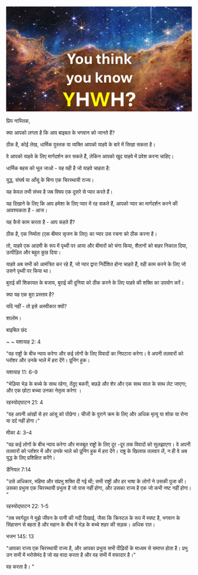 ![Video cover image](./cover.jpg)

प्रिय नास्तिक,

क्या आपको लगता है कि आप बाइबल के भगवान को जानते हैं?

ठीक है, कोई लेख, धार्मिक पुस्तक या व्यक्ति आपको याहवे के बारे में सिखा सकता है।

वे आपको याहवे के लिए मार्गदर्शन कर सकते हैं, लेकिन आपको खुद याहवे में प्रवेश करना चाहिए।

धार्मिक बहस को भूल जाओ - यह वही है जो याहवे चाहता है:

युद्ध, संघर्ष या आँसू के बिना एक चिरस्थायी राज्य।

यह केवल तभी संभव है जब विषय एक दूसरे से प्यार करते हैं।

यह दिखाने के लिए कि आप हमेशा के लिए प्यार में रह सकते हैं, आपको प्यार का मार्गदर्शन करने की आवश्यकता है - आज।

यह कैसे काम करता है - आप कहते हैं?

ठीक है, एक निर्माता (एक बीमार सृजन के लिए) का प्यार उस रचना को ठीक करना है।

तो, याहवे एक आदमी के रूप में पृथ्वी पर आया और बीमारों को चंगा किया, शैतानों को बाहर निकाल दिया, उत्पीड़ित और बहुत कुछ दिया।

याहवे अब सभी को आमंत्रित कर रहे हैं, जो प्यार द्वारा निर्देशित होना चाहते हैं, वही काम करने के लिए जो उसने पृथ्वी पर किया था।

बुराई की शिकायत के बजाय, बुराई की दुनिया को ठीक करने के लिए याहवे की शक्ति का उपयोग करें।

क्या यह एक बुरा प्रस्ताव है?

यदि नहीं - तो इसे अस्वीकार क्यों?

शालोम।

बाइबिल छंद

~ ~ यशायाह 2: 4

"वह राष्ट्रों के बीच न्याय करेगा और कई लोगों के लिए विवादों का निपटारा करेगा। वे अपनी तलवारों को प्लॉशर और उनके भाले में हरा देंगे। प्रूनिंग हुक।

यशायाह 11: 6–9

"भेड़िया भेड़ के बच्चे के साथ रहेगा, तेंदुए बकरी, बछड़े और शेर और एक साथ साल के साथ लेट जाएगा; और एक छोटा बच्चा उनका नेतृत्व करेगा ।

रहस्योद्घाटन 21: 4

"वह अपनी आंखों से हर आंसू को पोंछेगा। चीजों के पुराने क्रम के लिए और अधिक मृत्यु या शोक या रोना या दर्द नहीं होगा।"

मीका 4: 3–4

"वह कई लोगों के बीच न्याय करेगा और मजबूत राष्ट्रों के लिए दूर -दूर तक विवादों को सुलझाएगा। वे अपनी तलवारों को प्लॉशर में और उनके भाले को प्रूनिंग हुक में हरा देंगे। राष्ट्र के खिलाफ तलवार लें, न ही वे अब युद्ध के लिए प्रशिक्षित करेंगे।

डैनियल 7:14

"उसे अधिकार, महिमा और संप्रभु शक्ति दी गई थी; सभी राष्ट्रों और हर भाषा के लोगों ने उसकी पूजा की। उसका प्रभुत्व एक चिरस्थायी प्रभुत्व है जो पास नहीं होगा, और उसका राज्य है एक जो कभी नष्ट नहीं होगा। ”

रहस्योद्घाटन 22: 1–5

"तब स्वर्गदूत ने मुझे जीवन के पानी की नदी दिखाई, जैसा कि क्रिस्टल के रूप में स्पष्ट है, भगवान के सिंहासन से बहता है और महान के बीच में भेड़ के बच्चे शहर की सड़क। अधिक रात।

भजन 145: 13

"आपका राज्य एक चिरस्थायी राज्य है, और आपका प्रभुत्व सभी पीढ़ियों के माध्यम से समाप्त होता है। प्रभु उन सभी में भरोसेमंद है जो वह वादा करता है और वह सभी में वफादार है।"

वह करता है। "